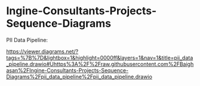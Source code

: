 # Ingine-Consultants-Projects-Sequence-Diagrams

PII Data Pipeline:

https://viewer.diagrams.net/?tags=%7B%7D&lightbox=1&highlight=0000ff&layers=1&nav=1&title=pii_data_pipeline.drawio#Uhttps%3A%2F%2Fraw.githubusercontent.com%2FBaighasan%2FIngine-Consultants-Projects-Sequence-Diagrams%2Fpii_data_pipeline%2Fpii_data_pipeline.drawio
